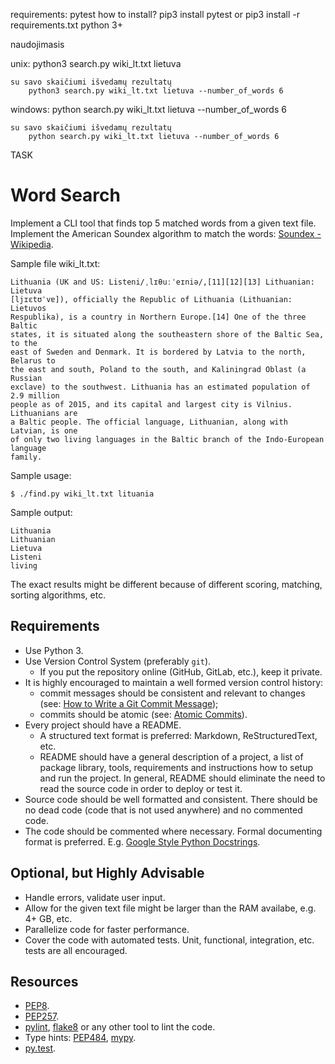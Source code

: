 requirements:
pytest
    how to install? 
    pip3 install pytest
        or
    pip3 install -r requirements.txt
python 3+


naudojimasis

unix:
    python3 search.py wiki_lt.txt lietuva

    su savo skaičiumi išvedamų rezultatų
        python3 search.py wiki_lt.txt lietuva --number_of_words 6

windows:
    python search.py wiki_lt.txt lietuva --number_of_words 6

    su savo skaičiumi išvedamų rezultatų
        python search.py wiki_lt.txt lietuva --number_of_words 6


TASK
# Word Search

Implement a CLI tool that finds top 5 matched words from a given text file.
Implement the American Soundex algorithm to match the words:
[Soundex - Wikipedia][wiki].

Sample file wiki_lt.txt:

    Lithuania (UK and US: Listeni/ˌlɪθuːˈeɪniə/,[11][12][13] Lithuanian: Lietuva
    [ljɪɛtʊˈvɐ]), officially the Republic of Lithuania (Lithuanian: Lietuvos
    Respublika), is a country in Northern Europe.[14] One of the three Baltic
    states, it is situated along the southeastern shore of the Baltic Sea, to the
    east of Sweden and Denmark. It is bordered by Latvia to the north, Belarus to
    the east and south, Poland to the south, and Kaliningrad Oblast (a Russian
    exclave) to the southwest. Lithuania has an estimated population of 2.9 million
    people as of 2015, and its capital and largest city is Vilnius. Lithuanians are
    a Baltic people. The official language, Lithuanian, along with Latvian, is one
    of only two living languages in the Baltic branch of the Indo-European language
    family.

Sample usage:

    $ ./find.py wiki_lt.txt lituania

Sample output:

    Lithuania
    Lithuanian
    Lietuva
    Listeni
    living

The exact results might be different because of different scoring, matching,
sorting algorithms, etc.

## Requirements

* Use Python 3.
* Use Version Control System (preferably `git`).
    * If you put the repository online (GitHub, GitLab, etc.), keep it private.
* It is highly encouraged to maintain a well formed version control history:
    * commit messages should be consistent and relevant to changes
      (see: [How to Write a Git Commit Message][commit_msg]);
    * commits should be atomic (see: [Atomic Commits][commit_atomic]).
* Every project should have a README.
    * A structured text format is preferred: Markdown, ReStructuredText, etc.
    * README should have a general description of a project, a list of package
      library, tools, requirements and instructions how to setup and run the 
      project. In general, README should eliminate the need to read the source 
      code in order to deploy or test it.
* Source code should be well formatted and consistent. There should be no dead
  code (code that is not used anywhere) and no commented code.
* The code should be commented where necessary. Formal documenting format
  is preferred. E.g. [Google Style Python Docstrings][google_docstrings].

## Optional, but Highly Advisable

* Handle errors, validate user input.
* Allow for the given text file might be larger than the RAM availabe,
  e.g. 4+ GB, etc.
* Parallelize code for faster performance.
* Cover the code with automated tests. Unit, functional, integration, etc.
  tests are all encouraged.

## Resources

* [PEP8](http://pep8.org/).
* [PEP257](https://www.python.org/dev/peps/pep-0257/).
* [pylint](https://www.pylint.org/),
  [flake8](http://flake8.pycqa.org/en/latest/) or any other tool to lint the code.
* Type hints: [PEP484](https://www.python.org/dev/peps/pep-0484/),
  [mypy](http://www.mypy-lang.org/).
* [py.test](https://docs.pytest.org/en/latest/).

[wiki]: <https://en.wikipedia.org/wiki/Soundex>
[commit_msg]: <http://chris.beams.io/posts/git-commit/>
[commit_atomic]: <http://www.freshconsulting.com/atomic-commits/>
[google_docstrings]: <http://sphinxcontrib-napoleon.readthedocs.io/en/latest/example_google.html>